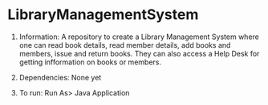 # LibraryManagementSystem
1. Information: A repository to create a Library Management System where one can read book details, read member details, add books and members, issue and return books. They can also access a Help Desk for getting infformation on books or members.

2. Dependencies: None yet

3. To run: Run As> Java Application
